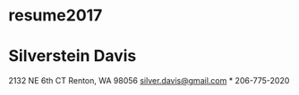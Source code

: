 # resume2017
# Silverstein Davis
2132 NE 6th CT Renton, WA 98056
silver.davis@gmail.com * 206-775-2020
